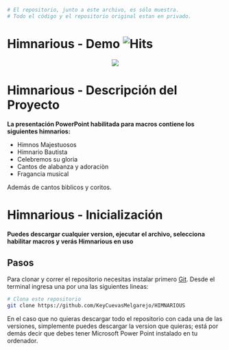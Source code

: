 ```bash
# El repositorio, junto a este archivo, es sólo muestra. 
# Todo el código y el repositorio original estan en privado.
```
# Himnarious - Demo ![Hits](https://hitcounter.pythonanywhere.com/count/tag.svg?url=https%3A%2F%2Fgithub.com%2FKeyCuevasMelgarejo%2FHIMNARIOUS___PREVIEW)
<p align="center"> 
    <img src="/Demo.gif"/>
</p>

# Himnarious - Descripción del Proyecto
**La presentación PowerPoint habilitada para macros contiene los siguientes himnarios:**
- Himnos Majestuosos
- Himnario Bautista
- Celebremos su gloria
- Cantos de alabanza y adoraciòn
- Fragancia musical

Además de cantos bìblicos y coritos.

# Himnarious - Inicialización

**Puedes descargar cualquier version, ejecutar el archivo, selecciona habilitar macros y verás Himnarious en uso**

## Pasos

Para clonar y correr el repositorio necesitas instalar primero [Git](https://git-scm.com). Desde el terminal ingresa una por una las siguientes lineas:

```bash
# Clona este repositorio
git clone https://github.com/KeyCuevasMelgarejo/HIMNARIOUS
```

En el caso que no quieras descargar todo el repositorio con cada una de las versiones, simplemente puedes descargar la version que quieras; está por demás decir que debes tener Microsoft Power Point instalado en tu ordenador.
